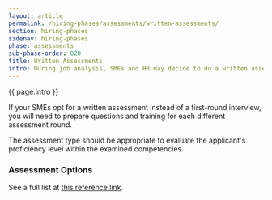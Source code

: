 ```yaml
---
layout: article
permalink: /hiring-phases/assessments/written-assessments/
section: hiring-phases
sidenav: hiring-phases
phase: assessments
sub-phase-order: 020
title: Written Assessments
intro: During job analysis, SMEs and HR may decide to do a written assessment instead of a first-round interview.
---
```


<p class="usa-intro">
  {{ page.intro }}
</p>

If your SMEs opt for a written assessment instead of a first-round interview, you will need to prepare questions and training for each different assessment round.

The assessment type should be appropriate to evaluate the applicant's proficiency level within the examined competencies.

### Assessment Options

See a full list at [this reference link](https://www.opm.gov/policy-data-oversight/assessment-and-selection/other-assessment-methods/).
